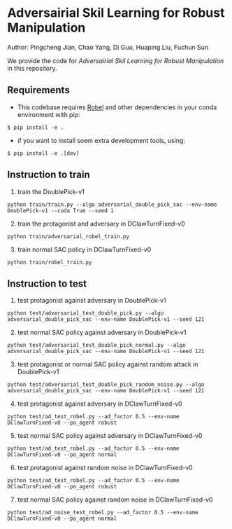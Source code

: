 # Adversairial Skil Learning for Robust Manipulation
Author: Pingcheng Jian, Chao Yang, Di Guo, Huaping Liu, Fuchun Sun

We provide the code for *Adversairial Skil Learning for Robust Manipulation* in this repository.
## Requirements
- This codebase requires [Robel](https://github.com/google-research/robel) and other dependencies in your conda environment with pip:
``` 
$ pip install -e .
```
- if you want to install soem extra development tools, using:

``` 
$ pip install -e .[dev]
```

## Instruction to train
1. train the DoublePick-v1
```
python train/train.py --algo adversarial_double_pick_sac --env-name DoublePick-v1 --cuda True --seed 1
```

2. train the protagonist and adversary in DClawTurnFixed-v0
```
python train/adversarial_robel_train.py
```

3. train normal SAC policy in DClawTurnFixed-v0
```
python train/robel_train.py
```

## Instruction to test
1. test protagonist against adversary in DoublePick-v1
```
python test/adversarial_test_double_pick.py --algo adversarial_double_pick_sac --env-name DoublePick-v1 --seed 121
```

2. test normal SAC policy against adversary in DoublePick-v1
```
python test/adversarial_test_double_pick_normal.py --algo adversarial_double_pick_sac --env-name DoublePick-v1 --seed 121
```

3. test protagonist or normal SAC policy against random attack in DoublePick-v1
```
python test/adversarial_test_double_pick_random_noise.py --algo adversarial_double_pick_sac --env-name DoublePick-v1 --seed 121
```

4. test protagonist against adversary in DClawTurnFixed-v0
```
python test/ad_test_robel.py --ad_factor 0.5 --env-name DClawTurnFixed-v0 --po_agent robust
```

5. test normal SAC policy against adversary in DClawTurnFixed-v0
```
python test/ad_test_robel.py --ad_factor 0.5 --env-name DClawTurnFixed-v0 --po_agent normal
```

6. test protagonist against random noise in DClawTurnFixed-v0
```
python test/ad_test_robel.py --ad_factor 0.5 --env-name DClawTurnFixed-v0 --po_agent robust
```

7. test normal SAC policy against random noise in DClawTurnFixed-v0
```
python test/ad_noise_test_robel.py --ad_factor 0.5 --env-name DClawTurnFixed-v0 --po_agent normal
```